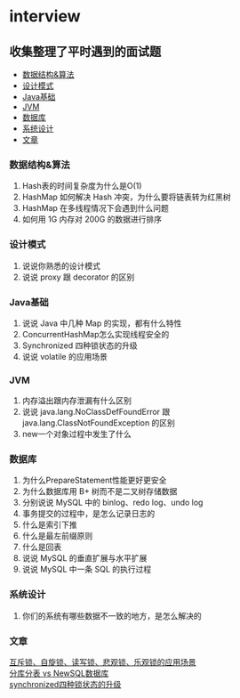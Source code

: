 # interview

## 收集整理了平时遇到的面试题


- [数据结构&算法](#数据结构&算法)
- [设计模式](#设计模式)
- [Java基础](#Java基础)
- [JVM](#JVM)
- [数据库](#数据库)
- [系统设计](#系统设计)
- [文章](#文章)


### 数据结构&算法
1. Hash表的时间复杂度为什么是O(1)
2. HashMap 如何解决 Hash 冲突，为什么要将链表转为红黑树
3. HashMap 在多线程情况下会遇到什么问题
4.  如何用 1G 内存对 200G 的数据进行排序


### 设计模式
1. 说说你熟悉的设计模式
2. 说说 proxy 跟 decorator 的区别


### Java基础
1. 说说 Java 中几种 Map 的实现，都有什么特性
2. ConcurrentHashMap怎么实现线程安全的
3. Synchronized 四种锁状态的升级
4.  说说 volatile 的应用场景


### JVM
1. 内存溢出跟内存泄漏有什么区别
2. 说说 java.lang.NoClassDefFoundError 跟 java.lang.ClassNotFoundException 的区别
3. new一个对象过程中发生了什么


### 数据库
1. 为什么PrepareStatement性能更好更安全
2. 为什么数据库用 B+ 树而不是二叉树存储数据
3. 分别说说 MySQL 中的 binlog、redo log、undo log
4. 事务提交的过程中，是怎么记录日志的
5. 什么是索引下推
6. 什么是最左前缀原则
7. 什么是回表
8.  说说 MySQL 的垂直扩展与水平扩展
9. 说说 MySQL 中一条 SQL 的执行过程


### 系统设计
1. 你们的系统有哪些数据不一致的地方，是怎么解决的


### 文章
[互斥锁、自旋锁、读写锁、悲观锁、乐观锁的应用场景](https://mp.weixin.qq.com/s/6QrQ0TZVqSQq26Rms0_mvA)  
[分库分表 vs NewSQL数据库](https://mp.weixin.qq.com/s/9S-o2jy9YRt2U48LLSLldA)  
[synchronized四种锁状态的升级](https://blog.csdn.net/IPI715718/article/details/90243723)  
